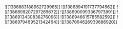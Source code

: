 ![[1386883188962729985]]
![[1386894191737794562]]
![[1386898207297265672]]
![[1386900993367973891]]
![[1386913430838276096]]
![[1386946615785582592]]
![[1386979469521342464]]
![[1387094626939686920]]
